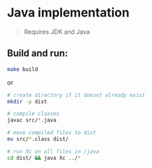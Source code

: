 # Java implementation
> Requires JDK and Java
## Build and run:
```bash
make build
```

or

```bash
# create directory if it doesnt already exist
mkdir -p dist

# compile classes
javac src/*.java

# move compiled files to dist
mv src/*.class dist/

# run Xc on all files in /java
cd dist/ && java Xc ../*
```
